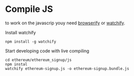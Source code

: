 # Compile JS

to work on the javascrip youy need [browserify](http://browserify.org) or [watchify](https://www.npmjs.com/package/watchify).

Install watchify

```
npm install -g watchify
```

Start developing code with live compiling

```
cd ethereum/ethereum_signup/js
npm instal
watchify ethereum-signup.js -o ethereum-signup.bundle.js
```
